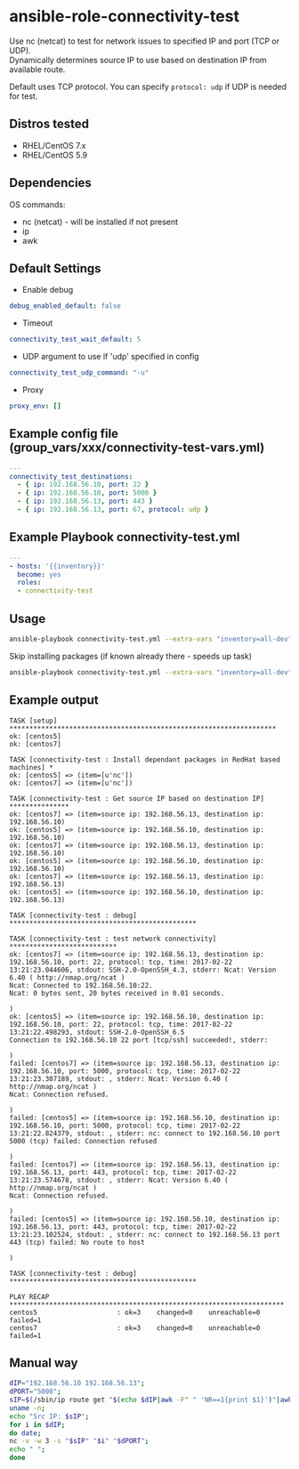 # ansible-role-connectivity-test

Use nc (netcat) to test for network issues to specified IP and port (TCP or UDP).  
Dynamically determines source IP to use based on destination IP from available route.

Default uses TCP protocol. You can specify `protocol: udp` if UDP is needed for test.

## Distros tested

* RHEL/CentOS 7.x
* RHEL/CentOS 5.9

## Dependencies

OS commands:  

* nc (netcat) - will be installed if not present
* ip
* awk

## Default Settings

* Enable debug

```yaml
debug_enabled_default: false
```

* Timeout

```yaml
connectivity_test_wait_default: 5
```

* UDP argument to use if 'udp' specified in config

```yaml
connectivity_test_udp_command: "-u"
```

* Proxy

```yaml
proxy_env: []
```

## Example config file (group_vars/xxx/connectivity-test-vars.yml)

```yaml
---
connectivity_test_destinations:
  - { ip: 192.168.56.10, port: 22 }
  - { ip: 192.168.56.10, port: 5000 }
  - { ip: 192.168.56.13, port: 443 }
  - { ip: 192.168.56.13, port: 67, protocol: udp }
```

## Example Playbook connectivity-test.yml

```yaml
---
- hosts: '{{inventory}}'
  become: yes
  roles:
  - connectivity-test
```

## Usage

```bash
ansible-playbook connectivity-test.yml --extra-vars "inventory=all-dev" -i hosts
```

Skip installing packages (if known already there - speeds up task)

```bash
ansible-playbook connectivity-test.yml --extra-vars "inventory=all-dev" -i hosts --skip-tags connectivity_install_pkg
```

## Example output

```ansible
TASK [setup] *******************************************************************
ok: [centos5]
ok: [centos7]

TASK [connectivity-test : Install dependant packages in RedHat based machines] *
ok: [centos5] => (item=[u'nc'])
ok: [centos7] => (item=[u'nc'])

TASK [connectivity-test : Get source IP based on destination IP] ***************
ok: [centos7] => (item=source ip: 192.168.56.13, destination ip: 192.168.56.10)
ok: [centos5] => (item=source ip: 192.168.56.10, destination ip: 192.168.56.10)
ok: [centos7] => (item=source ip: 192.168.56.13, destination ip: 192.168.56.10)
ok: [centos5] => (item=source ip: 192.168.56.10, destination ip: 192.168.56.10)
ok: [centos7] => (item=source ip: 192.168.56.13, destination ip: 192.168.56.13)
ok: [centos5] => (item=source ip: 192.168.56.10, destination ip: 192.168.56.13)

TASK [connectivity-test : debug] ***********************************************

TASK [connectivity-test : test network connectivity] ***************************
ok: [centos7] => (item=source ip: 192.168.56.13, destination ip: 192.168.56.10, port: 22, protocol: tcp, time: 2017-02-22 13:21:23.044606, stdout: SSH-2.0-OpenSSH_4.3, stderr: Ncat: Version 6.40 ( http://nmap.org/ncat )
Ncat: Connected to 192.168.56.10:22.
Ncat: 0 bytes sent, 20 bytes received in 0.01 seconds.

)
ok: [centos5] => (item=source ip: 192.168.56.10, destination ip: 192.168.56.10, port: 22, protocol: tcp, time: 2017-02-22 13:21:22.498293, stdout: SSH-2.0-OpenSSH_6.5
Connection to 192.168.56.10 22 port [tcp/ssh] succeeded!, stderr:

)
failed: [centos7] => (item=source ip: 192.168.56.13, destination ip: 192.168.56.10, port: 5000, protocol: tcp, time: 2017-02-22 13:21:23.307189, stdout: , stderr: Ncat: Version 6.40 ( http://nmap.org/ncat )
Ncat: Connection refused.

)
failed: [centos5] => (item=source ip: 192.168.56.10, destination ip: 192.168.56.10, port: 5000, protocol: tcp, time: 2017-02-22 13:21:22.824379, stdout: , stderr: nc: connect to 192.168.56.10 port 5000 (tcp) failed: Connection refused

)
failed: [centos7] => (item=source ip: 192.168.56.13, destination ip: 192.168.56.13, port: 443, protocol: tcp, time: 2017-02-22 13:21:23.574678, stdout: , stderr: Ncat: Version 6.40 ( http://nmap.org/ncat )
Ncat: Connection refused.

)
failed: [centos5] => (item=source ip: 192.168.56.10, destination ip: 192.168.56.13, port: 443, protocol: tcp, time: 2017-02-22 13:21:23.102524, stdout: , stderr: nc: connect to 192.168.56.13 port 443 (tcp) failed: No route to host

)

TASK [connectivity-test : debug] ***********************************************

PLAY RECAP *********************************************************************
centos5                    : ok=3    changed=0    unreachable=0    failed=1  
centos7                    : ok=3    changed=0    unreachable=0    failed=1  

```

## Manual way

```bash
dIP="192.168.56.10 192.168.56.13";
dPORT="5000";
sIP=$(/sbin/ip route get "$(echo $dIP|awk -F" " 'NR==1{print $1}')"|awk 'NR==1{print $NF}');
uname -n;
echo "Src IP: $sIP";
for i in $dIP;
do date;
nc -v -w 3 -s "$sIP" "$i" "$dPORT";
echo " ";
done
```
